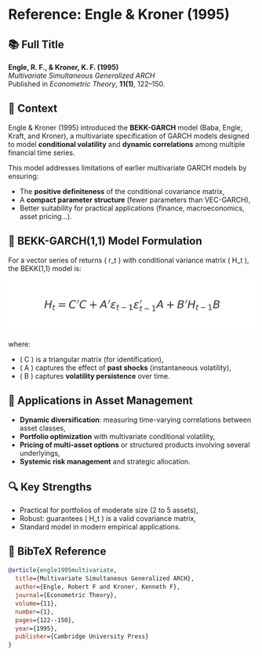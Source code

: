 # Reference: Engle & Kroner (1995)

## 📚 Full Title
**Engle, R. F., & Kroner, K. F. (1995)**  
*Multivariate Simultaneous Generalized ARCH*  
Published in _Econometric Theory_, **11(1)**, 122–150.

## 🧠 Context

Engle & Kroner (1995) introduced the **BEKK-GARCH** model (Baba, Engle, Kraft, and Kroner), a multivariate specification of GARCH models designed to model **conditional volatility** and **dynamic correlations** among multiple financial time series.

This model addresses limitations of earlier multivariate GARCH models by ensuring:

- The **positive definiteness** of the conditional covariance matrix,
- A **compact parameter structure** (fewer parameters than VEC-GARCH),
- Better suitability for practical applications (finance, macroeconomics, asset pricing...).

## 🧮 BEKK-GARCH(1,1) Model Formulation

For a vector series of returns \( r_t \) with conditional variance matrix \( H_t \), the BEKK(1,1) model is:

![BEKK-GARCH Equation](./assets/images/bekk_equation.jpg)

where:
- \( C \) is a triangular matrix (for identification),
- \( A \) captures the effect of **past shocks** (instantaneous volatility),
- \( B \) captures **volatility persistence** over time.

## 💼 Applications in Asset Management

- **Dynamic diversification**: measuring time-varying correlations between asset classes,
- **Portfolio optimization** with multivariate conditional volatility,
- **Pricing of multi-asset options** or structured products involving several underlyings,
- **Systemic risk management** and strategic allocation.

## 🔍 Key Strengths

- Practical for portfolios of moderate size (2 to 5 assets),
- Robust: guarantees \( H_t \) is a valid covariance matrix,
- Standard model in modern empirical applications.

## 📎 BibTeX Reference

```bibtex
@article{engle1995multivariate,
  title={Multivariate Simultaneous Generalized ARCH},
  author={Engle, Robert F and Kroner, Kenneth F},
  journal={Econometric Theory},
  volume={11},
  number={1},
  pages={122--150},
  year={1995},
  publisher={Cambridge University Press}
}
```
